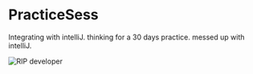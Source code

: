 # PracticeSess
Integrating with intelliJ.
thinking for a 30 days practice.
messed up with intelliJ.

![RIP developer](https://media.giphy.com/media/koUtwnvA3TY7C/giphy.gif)
